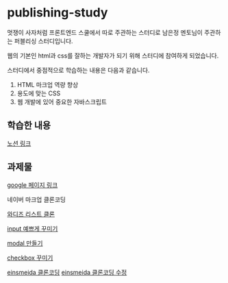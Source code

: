 # publishing-study

멋쟁이 사자처럼 프론트엔드 스쿨에서 따로 주관하는 스터디로 남은정 멘토님이 주관하는 퍼블리싱 스터디입니다.

웹의 기본인 html과 css를 잘하는 개발자가 되기 위해 스터디에 참여하게 되었습니다.

스터디에서 중점적으로 학습하는 내용은 다음과 같습니다.

1. HTML 마크업 역량 향상
2. 용도에 맞는 CSS
3. 웹 개발에 있어 중요한 자바스크립트

## 학습한 내용

[노션 링크](https://supreme-balance-5ba.notion.site/55ffb0bfffe54298828581d92e1f7c30)

## 과제물

[google 페이지 링크](https://yooss2006.github.io/publishing-study/google%20%ED%99%94%EB%A9%B4%20%ED%81%B4%EB%A1%A0/google.html)

네이버 마크업 클론코딩

[와디즈 리스트 클론](https://yooss2006.github.io/publishing-study/%EC%99%80%EB%94%94%EC%A6%88%20%EB%A6%AC%EC%8A%A4%ED%8A%B8%20%ED%81%B4%EB%A1%A0/wadiz.html)

[input 예쁘게 꾸미기](https://yooss2006.github.io/publishing-study/Input%20%EC%98%88%EC%81%98%EA%B2%8C%20%ED%95%98%EA%B8%B0/input.html)

[modal 만들기](https://yooss2006.github.io/publishing-study/modal%20%EB%A7%8C%EB%93%A4%EA%B8%B0/modal.html)

[checkbox 꾸미기](https://yooss2006.github.io/publishing-study/Input%20%EC%98%88%EC%81%98%EA%B2%8C%20%ED%95%98%EA%B8%B0/checkbox.html)

[einsmeida 클론코딩](https://yooss2006.github.io/publishing-study/einsmedia%20%ED%81%B4%EB%A1%A0%EC%BD%94%EB%94%A9/index.html)
[einsmeida 클론코딩 수정](https://yooss2006.github.io/publishing-study/einsmedia%EC%88%98%EC%A0%95/index.html)

